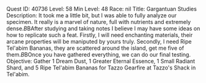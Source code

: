 Quest ID: 40736
Level: 58
Min Level: 48
Race: nil
Title: Gargantuan Studies
Description: It took me a little bit, but I was able to fully analyze our specimen. It really is a marvel of nature, full with nutrients and extremely dense.$B$BAfter studying and taking notes I believe I may have some ideas on how to replicate such a feat. Firstly, I will need enchanting materials, their arcane properties will be maniputed by yours truly. Secondly, I need Ripe Tel'abim Bananas, they are scattered around the island, get me five of them.$B$BOnce you have gathered everything, we can do our final testing.
Objective: Gather 1 Dream Dust, 1 Greater Eternal Essence, 1 Small Radiant Shard, and 5 Ripe Tel'abim Bananas for Tazzo Gearfire at Tazzo's Shack in Tel'abim.
